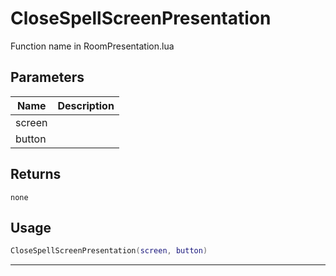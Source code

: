 # CloseSpellScreenPresentation

Function name in RoomPresentation.lua

## Parameters

| Name   | Description |
| ------ | ----------- |
| screen |             |
| button |             |

## Returns

`none`

## Usage

```lua
CloseSpellScreenPresentation(screen, button)
```

---
